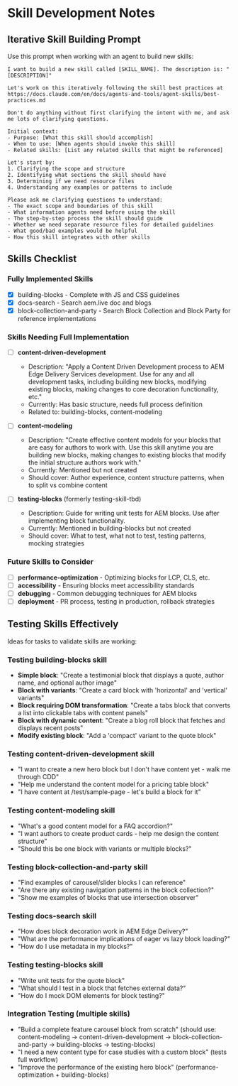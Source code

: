 # Skill Development Notes

## Iterative Skill Building Prompt

Use this prompt when working with an agent to build new skills:

```
I want to build a new skill called [SKILL_NAME]. The description is: "[DESCRIPTION]"

Let's work on this iteratively following the skill best practices at https://docs.claude.com/en/docs/agents-and-tools/agent-skills/best-practices.md

Don't do anything without first clarifying the intent with me, and ask me lots of clarifying questions.

Initial context:
- Purpose: [What this skill should accomplish]
- When to use: [When agents should invoke this skill]
- Related skills: [List any related skills that might be referenced]

Let's start by:
1. Clarifying the scope and structure
2. Identifying what sections the skill should have
3. Determining if we need resource files
4. Understanding any examples or patterns to include

Please ask me clarifying questions to understand:
- The exact scope and boundaries of this skill
- What information agents need before using the skill
- The step-by-step process the skill should guide
- Whether we need separate resource files for detailed guidelines
- What good/bad examples would be helpful
- How this skill integrates with other skills
```

## Skills Checklist

### Fully Implemented Skills

- [x] building-blocks - Complete with JS and CSS guidelines
- [x] docs-search - Search aem.live doc and blogs
- [x] block-collection-and-party - Search Block Collection and Block Party for reference implementations

### Skills Needing Full Implementation

- [ ] **content-driven-development**
  - Description: "Apply a Content Driven Development process to AEM Edge Delivery Services development. Use for any and all development tasks, including building new blocks, modifying existing blocks, making changes to core decoration functionality, etc."
  - Currently: Has basic structure, needs full process definition
  - Related to: building-blocks, content-modeling

- [ ] **content-modeling**
  - Description: "Create effective content models for your blocks that are easy for authors to work with. Use this skill anytime you are building new blocks, making changes to existing blocks that modify the initial structure authors work with."
  - Currently: Mentioned but not created
  - Should cover: Author experience, content structure patterns, when to split vs combine content


- [ ] **testing-blocks** (formerly testing-skill-tbd)
  - Description: Guide for writing unit tests for AEM blocks. Use after implementing block functionality.
  - Currently: Mentioned in building-blocks but not created
  - Should cover: What to test, what not to test, testing patterns, mocking strategies

### Future Skills to Consider

- [ ] **performance-optimization** - Optimizing blocks for LCP, CLS, etc.
- [ ] **accessibility** - Ensuring blocks meet accessibility standards
- [ ] **debugging** - Common debugging techniques for AEM blocks
- [ ] **deployment** - PR process, testing in production, rollback strategies

## Testing Skills Effectively

Ideas for tasks to validate skills are working:

### Testing building-blocks skill
- **Simple block**: "Create a testimonial block that displays a quote, author name, and optional author image"
- **Block with variants**: "Create a card block with 'horizontal' and 'vertical' variants"
- **Block requiring DOM transformation**: "Create a tabs block that converts a list into clickable tabs with content panels"
- **Block with dynamic content**: "Create a blog roll block that fetches and displays recent posts"
- **Modify existing block**: "Add a 'compact' variant to the quote block"

### Testing content-driven-development skill
- "I want to create a new hero block but I don't have content yet - walk me through CDD"
- "Help me understand the content model for a pricing table block"
- "I have content at /test/sample-page - let's build a block for it"

### Testing content-modeling skill
- "What's a good content model for a FAQ accordion?"
- "I want authors to create product cards - help me design the content structure"
- "Should this be one block with variants or multiple blocks?"

### Testing block-collection-and-party skill
- "Find examples of carousel/slider blocks I can reference"
- "Are there any existing navigation patterns in the block collection?"
- "Show me examples of blocks that use intersection observer"

### Testing docs-search skill
- "How does block decoration work in AEM Edge Delivery?"
- "What are the performance implications of eager vs lazy block loading?"
- "How do I use metadata in my blocks?"

### Testing testing-blocks skill
- "Write unit tests for the quote block"
- "What should I test in a block that fetches external data?"
- "How do I mock DOM elements for block testing?"

### Integration Testing (multiple skills)
- "Build a complete feature carousel block from scratch" (should use: content-modeling → content-driven-development → block-collection-and-party → building-blocks → testing-blocks)
- "I need a new content type for case studies with a custom block" (tests full workflow)
- "Improve the performance of the existing hero block" (performance-optimization + building-blocks)
